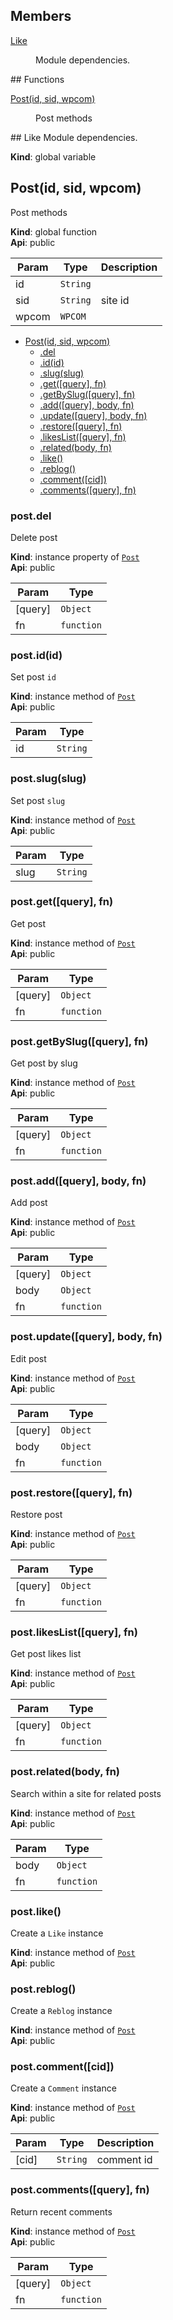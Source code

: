 ## Members
<dl>
<dt><a href="#Like">Like</a></dt>
<dd><p>Module dependencies.</p>
</dd>
</dl>
## Functions
<dl>
<dt><a href="#Post">Post(id, sid, wpcom)</a></dt>
<dd><p>Post methods</p>
</dd>
</dl>
<a name="Like"></a>
## Like
Module dependencies.

**Kind**: global variable  
<a name="Post"></a>
## Post(id, sid, wpcom)
Post methods

**Kind**: global function  
**Api**: public  

| Param | Type | Description |
| --- | --- | --- |
| id | <code>String</code> |  |
| sid | <code>String</code> | site id |
| wpcom | <code>WPCOM</code> |  |


* [Post(id, sid, wpcom)](#Post)
  * [.del](#Post#del)
  * [.id(id)](#Post#id)
  * [.slug(slug)](#Post#slug)
  * [.get([query], fn)](#Post#get)
  * [.getBySlug([query], fn)](#Post#getBySlug)
  * [.add([query], body, fn)](#Post#add)
  * [.update([query], body, fn)](#Post#update)
  * [.restore([query], fn)](#Post#restore)
  * [.likesList([query], fn)](#Post#likesList)
  * [.related(body, fn)](#Post#related)
  * [.like()](#Post#like)
  * [.reblog()](#Post#reblog)
  * [.comment([cid])](#Post#comment)
  * [.comments([query], fn)](#Post#comments)

<a name="Post#del"></a>
### post.del
Delete post

**Kind**: instance property of <code>[Post](#Post)</code>  
**Api**: public  

| Param | Type |
| --- | --- |
| [query] | <code>Object</code> | 
| fn | <code>function</code> | 

<a name="Post#id"></a>
### post.id(id)
Set post `id`

**Kind**: instance method of <code>[Post](#Post)</code>  
**Api**: public  

| Param | Type |
| --- | --- |
| id | <code>String</code> | 

<a name="Post#slug"></a>
### post.slug(slug)
Set post `slug`

**Kind**: instance method of <code>[Post](#Post)</code>  
**Api**: public  

| Param | Type |
| --- | --- |
| slug | <code>String</code> | 

<a name="Post#get"></a>
### post.get([query], fn)
Get post

**Kind**: instance method of <code>[Post](#Post)</code>  
**Api**: public  

| Param | Type |
| --- | --- |
| [query] | <code>Object</code> | 
| fn | <code>function</code> | 

<a name="Post#getBySlug"></a>
### post.getBySlug([query], fn)
Get post by slug

**Kind**: instance method of <code>[Post](#Post)</code>  
**Api**: public  

| Param | Type |
| --- | --- |
| [query] | <code>Object</code> | 
| fn | <code>function</code> | 

<a name="Post#add"></a>
### post.add([query], body, fn)
Add post

**Kind**: instance method of <code>[Post](#Post)</code>  
**Api**: public  

| Param | Type |
| --- | --- |
| [query] | <code>Object</code> | 
| body | <code>Object</code> | 
| fn | <code>function</code> | 

<a name="Post#update"></a>
### post.update([query], body, fn)
Edit post

**Kind**: instance method of <code>[Post](#Post)</code>  
**Api**: public  

| Param | Type |
| --- | --- |
| [query] | <code>Object</code> | 
| body | <code>Object</code> | 
| fn | <code>function</code> | 

<a name="Post#restore"></a>
### post.restore([query], fn)
Restore post

**Kind**: instance method of <code>[Post](#Post)</code>  
**Api**: public  

| Param | Type |
| --- | --- |
| [query] | <code>Object</code> | 
| fn | <code>function</code> | 

<a name="Post#likesList"></a>
### post.likesList([query], fn)
Get post likes list

**Kind**: instance method of <code>[Post](#Post)</code>  
**Api**: public  

| Param | Type |
| --- | --- |
| [query] | <code>Object</code> | 
| fn | <code>function</code> | 

<a name="Post#related"></a>
### post.related(body, fn)
Search within a site for related posts

**Kind**: instance method of <code>[Post](#Post)</code>  
**Api**: public  

| Param | Type |
| --- | --- |
| body | <code>Object</code> | 
| fn | <code>function</code> | 

<a name="Post#like"></a>
### post.like()
Create a `Like` instance

**Kind**: instance method of <code>[Post](#Post)</code>  
**Api**: public  
<a name="Post#reblog"></a>
### post.reblog()
Create a `Reblog` instance

**Kind**: instance method of <code>[Post](#Post)</code>  
**Api**: public  
<a name="Post#comment"></a>
### post.comment([cid])
Create a `Comment` instance

**Kind**: instance method of <code>[Post](#Post)</code>  
**Api**: public  

| Param | Type | Description |
| --- | --- | --- |
| [cid] | <code>String</code> | comment id |

<a name="Post#comments"></a>
### post.comments([query], fn)
Return recent comments

**Kind**: instance method of <code>[Post](#Post)</code>  
**Api**: public  

| Param | Type |
| --- | --- |
| [query] | <code>Object</code> | 
| fn | <code>function</code> | 

